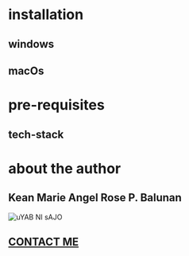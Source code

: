 # installation
## windows
## macOs

# pre-requisites
## tech-stack

# about the author
## Kean Marie Angel Rose P. Balunan
![uYAB NI sAJO](https://scontent.fdvo5-1.fna.fbcdn.net/v/t39.30808-6/452556027_510877478057986_2046277377837810216_n.jpg?_nc_cat=103&ccb=1-7&_nc_sid=a5f93a&_nc_eui2=AeGsVPgwAtO4qdBBd-90kaCddx2t_0PdPd93Ha3_Q90930Hc5EmYIJZRx_2I8UTswmck6ItDDZ-tHUbsqoZ7PNO7&_nc_ohc=hiHEEWs6xw8Q7kNvgFZILps&_nc_ht=scontent.fdvo5-1.fna&_nc_gid=AXZb16b7Auy895t7VgT3mMf&oh=00_AYBLbGJ1nSMnbqA6sNp60Gqw8bfG6ttC9hpYYIWRc0ZFrw&oe=670BACD7)
## [CONTACT ME](https://www.facebook.com/profile.php?id=100074072137878)
